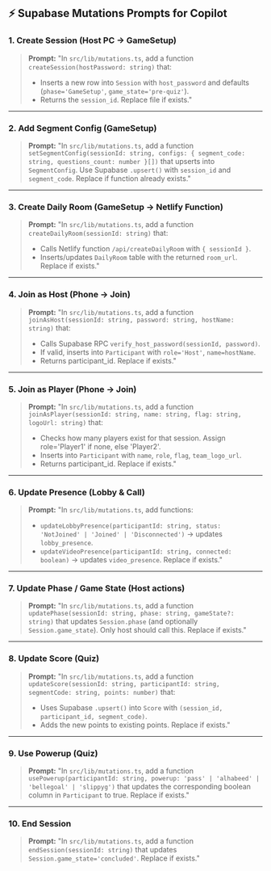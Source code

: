 ## ⚡ Supabase Mutations Prompts for Copilot

### 1. Create Session (Host PC → GameSetup)

> **Prompt:**
> "In `src/lib/mutations.ts`, add a function `createSession(hostPassword: string)` that:
>
> * Inserts a new row into `Session` with `host_password` and defaults (`phase='GameSetup'`, `game_state='pre-quiz'`).
> * Returns the `session_id`.
>   Replace file if exists."

---

### 2. Add Segment Config (GameSetup)

> **Prompt:**
> "In `src/lib/mutations.ts`, add a function `setSegmentConfig(sessionId: string, configs: { segment_code: string, questions_count: number }[])` that upserts into `SegmentConfig`.
> Use Supabase `.upsert()` with `session_id` and `segment_code`.
> Replace if function already exists."

---

### 3. Create Daily Room (GameSetup → Netlify Function)

> **Prompt:**
> "In `src/lib/mutations.ts`, add a function `createDailyRoom(sessionId: string)` that:
>
> * Calls Netlify function `/api/createDailyRoom` with `{ sessionId }`.
> * Inserts/updates `DailyRoom` table with the returned `room_url`.
>   Replace if exists."

---

### 4. Join as Host (Phone → Join)

> **Prompt:**
> "In `src/lib/mutations.ts`, add a function `joinAsHost(sessionId: string, password: string, hostName: string)` that:
>
> * Calls Supabase RPC `verify_host_password(sessionId, password)`.
> * If valid, inserts into `Participant` with `role='Host'`, `name=hostName`.
> * Returns participant\_id.
>   Replace if exists."

---

### 5. Join as Player (Phone → Join)

> **Prompt:**
> "In `src/lib/mutations.ts`, add a function `joinAsPlayer(sessionId: string, name: string, flag: string, logoUrl: string)` that:
>
> * Checks how many players exist for that session. Assign role='Player1' if none, else 'Player2'.
> * Inserts into `Participant` with `name`, `role`, `flag`, `team_logo_url`.
> * Returns participant\_id.
>   Replace if exists."

---

### 6. Update Presence (Lobby & Call)

> **Prompt:**
> "In `src/lib/mutations.ts`, add functions:
>
> * `updateLobbyPresence(participantId: string, status: 'NotJoined' | 'Joined' | 'Disconnected')` → updates `lobby_presence`.
> * `updateVideoPresence(participantId: string, connected: boolean)` → updates `video_presence`.
>   Replace if exists."

---

### 7. Update Phase / Game State (Host actions)

> **Prompt:**
> "In `src/lib/mutations.ts`, add a function `updatePhase(sessionId: string, phase: string, gameState?: string)` that updates `Session.phase` (and optionally `Session.game_state`).
> Only host should call this.
> Replace if exists."

---

### 8. Update Score (Quiz)

> **Prompt:**
> "In `src/lib/mutations.ts`, add a function `updateScore(sessionId: string, participantId: string, segmentCode: string, points: number)` that:
>
> * Uses Supabase `.upsert()` into `Score` with `(session_id, participant_id, segment_code)`.
> * Adds the new points to existing points.
>   Replace if exists."

---

### 9. Use Powerup (Quiz)

> **Prompt:**
> "In `src/lib/mutations.ts`, add a function `usePowerup(participantId: string, powerup: 'pass' | 'alhabeed' | 'bellegoal' | 'slippyg')` that updates the corresponding boolean column in `Participant` to true.
> Replace if exists."

---

### 10. End Session

> **Prompt:**
> "In `src/lib/mutations.ts`, add a function `endSession(sessionId: string)` that updates `Session.game_state='concluded'`.
> Replace if exists."
